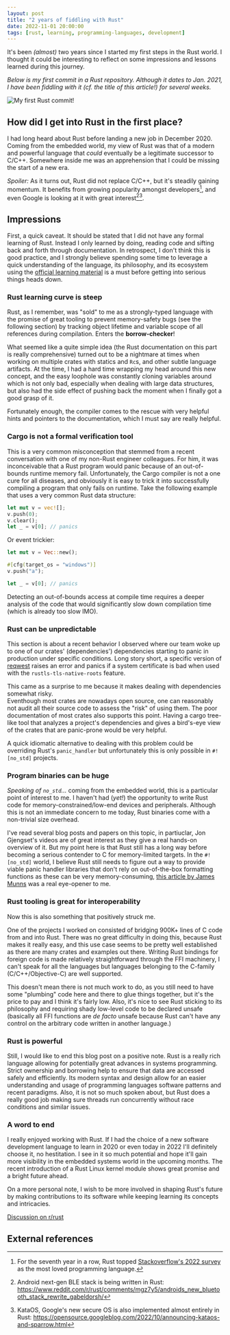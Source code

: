 ```yaml
---
layout: post
title: "2 years of fiddling with Rust"
date: 2022-11-01 20:00:00
tags: [rust, learning, programming-languages, development]
---
```


It's been _(almost)_ two years since I started my first steps in the Rust world. I thought it could
be interesting to reflect on some impressions and lessons learned during this journey.

_Below is my first commit in a Rust repository. Although it dates to Jan. 2021, I have been
fiddling with it (cf. the title of this article!) for several weeks._

![My first Rust commit!](https://public-assets-for-web.s3.eu-west-3.amazonaws.com/first-commit-rust.png)

## How did I get into Rust in the first place?

I had long heard about Rust before landing a new job in December 2020. Coming from the embedded world,
my view of Rust was that of a modern and powerful language that _could_ eventually be a legitimate
successor to C/C++. Somewhere inside me was an apprehension that I could be missing the start of a new era.

_Spoiler:_ As it turns out, Rust did not replace C/C++, but it's steadily gaining momentum.
It benefits from growing popularity amongst developers[^1], and even Google
is looking at it with great interest[^2][^3].

## Impressions

First, a quick caveat. It should be stated that I did not have any formal learning of Rust.
Instead I only learned by doing, reading code and sifting back and forth through documentation.
In retrospect, I don't think this is good practice, and I strongly believe spending some time
to leverage a quick understanding of the language, its philosophy, and its ecosystem using
the [official learning material](https://www.rust-lang.org/learn) is a must before getting
into serious things heads down.

### Rust learning curve is steep
Rust, as I remember, was "sold" to me as a strongly-typed language with the promise of
great tooling to prevent memory-safety bugs (see the following section) by tracking object
lifetime and variable scope of all references during compilation. Enters the **borrow-checker**!

What seemed like a quite simple idea (the Rust documentation on this part is really comprehensive)
turned out to be a nightmare at times when working on multiple crates with statics and `Rc`s,
and other subtle language artifacts.
At the time, I had a hard time wrapping my head around this new concept, and the easy loophole
was constantly cloning variables around which is not only bad, especially when dealing with large
data structures, but also had the side effect of pushing back the moment when I finally got a good grasp of it.

Fortunately enough, the compiler comes to the rescue with very helpful
hints and pointers to the documentation, which I must say are really helpful.

### Cargo is not a formal verification tool

This is a very common misconception that stemmed from a recent conversation with one of my non-Rust
engineer colleagues. For him, it was inconceivable that a Rust program would panic because of an
out-of-bounds runtime memory fail. Unfortunately, the Cargo compiler is not a one cure for all
diseases, and obviously it is easy to trick it into successfully compiling a program that only fails on
runtime. Take the following example that uses a very common Rust data structure:

```rust
let mut v = vec![];
v.push(0);
v.clear();
let _ = v[0]; // panics 
```

Or event trickier:

```rust
let mut v = Vec::new();

#[cfg(target_os = "windows")]
v.push("a");

let _ = v[0]; // panics
```

Detecting an out-of-bounds access at compile time requires a deeper analysis of the code that would
significantly slow down compilation time (which is already too slow IMO).

### Rust can be unpredictable
This section is about a recent behavior I observed where our team woke up to one of our
crates' (dependencies') dependencies starting to panic in production under specific conditions.
Long story short, a specific version of [reqwest](https://docs.rs/reqwest/latest/reqwest/)
raises an error and panics if a system certificate is bad when used with the `rustls-tls-native-roots` feature.

This came as a surprise to me because it makes dealing with dependencies somewhat risky.\
Eventhough most crates are nowadays open source, one can reasonably not audit all their source
code to assess the "risk" of using them. The poor documentation of most crates also supports this point.
Having a cargo tree-like tool that analyzes a project's
dependencies and gives a bird's-eye view of the crates that are panic-prone would be very helpful.

A quick idiomatic alternative to dealing with this problem could be overriding Rust's
`panic_handler` but unfortunately this is only possible in `#![no_std]` projects.

### Program binaries can be huge

_Speaking of `no_std`..._ coming from the embedded world, this is a particular point of interest to me.
I haven't had (_yet!_) the opportunity to write Rust code for memory-constrained/low-end devices
and peripherals. Although this is not an immediate concern to me today, Rust binaries come with a
non-trivial size overhead.

I've read several blog posts and papers on this topic, in partiuclar, Jon Gjengset's videos are
of great interest as they give a real hands-on overview of it. But my point here is that Rust still
has a long way before becoming a serious contender to C for memory-limited targets.
In the `#![no_std]` world, I believe Rust still needs to figure out a way to provide viable panic
handler libraries that don't rely on out-of-the-box formatting functions as these can be
very memory-consuming,
[this article by James Munns](https://jamesmunns.com/blog/fmt-unreasonably-expensive/) was a real eye-opener to me.

### Rust tooling is great for interoperability

Now this is also something that positively struck me.

One of the projects I worked on consisted of bridging 900K+ lines of C code from and into Rust.
There was no great difficulty in doing this, because Rust makes it really easy, and this use case seems to be
pretty well established as there are many crates and examples out there. Writing Rust bindings for foreign code
is made relatively straightforward through the FFI machinery, I can't speak for all the languages but languages
belonging to the C-family (C/C++/Objective-C) are well supported.

This doesn't mean there is not much work to do, as you still need to have some "plumbing" code here and there to glue
things together, but it's the price to pay and I think it's fairly low.
Also, it's nice to see Rust sticking to its philosophy and requiring shady low-level code to be declared unsafe
(basically all FFI functions are _de facto_ unsafe because Rust can't have any control on the arbitrary code written
in another language.)

### Rust is powerful

Still, I would like to end this blog post on a positive note. Rust is a really rich language
allowing for potentially great advances in systems programming.
Strict ownership and borrowing help to ensure that data are accessed safely and efficiently. Its
modern syntax and design allow for an easier understanding and usage of programming languages software
patterns and recent paradigms. Also, it is not so much spoken about, but Rust does a really good job
making sure threads run concurrently without race conditions and similar issues.

### A word to end

I really enjoyed working with Rust. If I had the choice of a new software development
language to learn in 2020 or even today in 2022 I'll definitely choose it, no hestitation. I see
in it so much potential and hope it'll gain more visibility in the embedded systems world in the
upcoming months. The recent introduction of a Rust Linux kernel module shows great promise and a
bright future ahead.

On a more personal note, I wish to be more involved in shaping Rust's future by making
contributions to its software while keeping learning its concepts and intricacies.

[Discussion on r/rust](https://www.reddit.com/r/rust/comments/yo1b20/2_years_of_fiddling_with_rust/)

## External references

[^1]: For the seventh year in a row, Rust topped [Stackoverflow's 2022 survey](https://survey.stackoverflow.co/2022/#section-most-loved-dreaded-and-wanted-programming-scripting-and-markup-languages) as the most loved programming language.
[^2]: Android next-gen BLE stack is being written in Rust: https://www.reddit.com/r/rust/comments/mgz7y5/androids_new_bluetooth_stack_rewrite_gabeldorsh/
[^3]: KataOS, Google's new secure OS is also implemented almost entirely in Rust: https://opensource.googleblog.com/2022/10/announcing-kataos-and-sparrow.html

